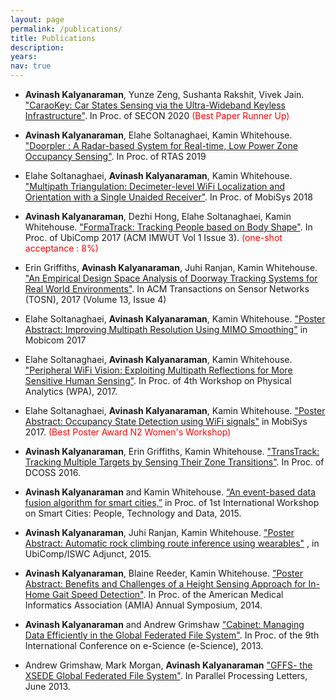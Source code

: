 ```yaml
---
layout: page
permalink: /publications/
title: Publications
description: 
years: 
nav: true
---
```





<!--
<div class="publications">

{% for y in page.years %}
  <h2 class="year">{{y}}</h2>
  {% bibliography -f papers -q @*[year={{y}}]* %}
{% endfor %}

</div>
-->

- **Avinash Kalyanaraman**, Yunze Zeng, Sushanta Rakshit, Vivek Jain. ["CaraoKey: Car States Sensing via the Ultra-Wideband Keyless Infrastructure"](../papers/caraokey.pdf). In Proc. of SECON 2020  <span style="color:red"> (Best Paper Runner Up) </span>  <br/>

- **Avinash Kalyanaraman**, Elahe Soltanaghaei, Kamin Whitehouse. ["Doorpler : A Radar-based System for Real-time, Low Power Zone Occupancy Sensing"](../papers/doorpler.pdf). In Proc. of RTAS 2019  <br/>

- Elahe Soltanaghaei, **Avinash Kalyanaraman**, Kamin Whitehouse. ["Multipath Triangulation: Decimeter-level WiFi Localization and Orientation with a Single Unaided Receiver"](../papers/monoloco.pdf). In Proc. of MobiSys 2018  <br/>

- **Avinash Kalyanaraman**, Dezhi Hong, Elahe Soltanaghaei, Kamin Whitehouse. ["FormaTrack: Tracking People based on Body Shape"](../papers/formatrack.pdf). In Proc. of UbiComp 2017 (ACM IMWUT Vol 1 Issue 3). <span style="color:red"> (one-shot acceptance : 8%) </span> <br/>

- Erin Griffiths, **Avinash Kalyanaraman**, Juhi Ranjan, Kamin Whitehouse. ["An Empirical Design Space Analysis of Doorway Tracking Systems for Real World Environments"](../papers/a26-griffiths.pdf). In ACM Transactions on Sensor Networks (TOSN), 2017 (Volume 13, Issue 4)  <br/>

- Elahe Soltanaghaei, **Avinash Kalyanaraman**, Kamin Whitehouse. ["Poster Abstract: Improving Multipath Resolution Using MIMO Smoothing"](../papers/mimo_smoothing.pdf) in Mobicom 2017  <br/>

- Elahe Soltanaghaei, **Avinash Kalyanaraman**, Kamin Whitehouse. ["Peripheral WiFi Vision: Exploiting Multipath Reflections for More Sensitive Human Sensing"](../papers/wpa_peripheralWiFiVision.pdf).  In Proc. of 4th Workshop on Physical Analytics (WPA), 2017.  <br/>

- Elahe Soltanaghaei, **Avinash Kalyanaraman**, Kamin Whitehouse. ["Poster Abstract: Occupancy State Detection using WiFi signals"](../papers/wifi_occupancy_state_detection.pdf)  in MobiSys 2017. <span style="color:red"> (Best Poster Award N2 Women's Workshop) </span> <br/>

- **Avinash Kalyanaraman**, Erin Griffiths, Kamin Whitehouse. ["TransTrack: Tracking Multiple Targets by Sensing Their Zone Transitions"](../papers/transtrack.pdf). In Proc. of DCOSS 2016.  <br/>

- **Avinash Kalyanaraman** and Kamin Whitehouse. [“An event-based data fusion algorithm for smart cities,”](../papers/datafusion_smartcities.pdf) in Proc. of 1st International Workshop on Smart Cities: People, Technology and Data, 2015.  <br/>

- **Avinash Kalyanaraman**, Juhi Ranjan, Kamin Whitehouse. ["Poster Abstract: Automatic rock climbing route inference using wearables"]() , in  UbiComp/ISWC Adjunct, 2015.  <br/>

- **Avinash Kalyanaraman**, Blaine Reeder, Kamin Whitehouse. ["Poster Abstract: Benefits and Challenges of a Height Sensing Approach for In-Home Gait Speed Detection"](). In Proc. of the American Medical Informatics Association (AMIA) Annual Symposium, 2014.  <br/>

- **Avinash Kalyanaraman** and Andrew Grimshaw ["Cabinet: Managing Data Efficiently in the Global Federated File System"](../papers/cabinet.pdf). In Proc. of the 9th International Conference on e-Science (e-Science), 2013.  <br/>

- Andrew Grimshaw, Mark Morgan, **Avinash Kalyanaraman** ["GFFS- the XSEDE Global Federated File System"](https://www.worldscientific.com/doi/abs/10.1142/S0129626413400057). In Parallel Processing Letters, June 2013.